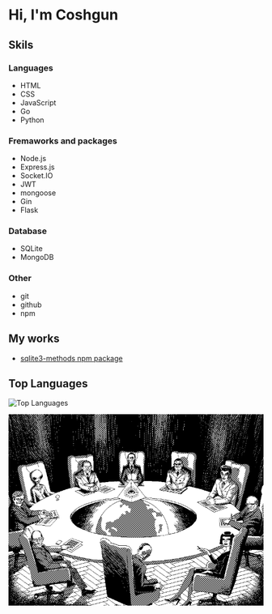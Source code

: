 # Hi, I'm Coshgun

## Skils
### Languages
- HTML
- CSS
- JavaScript
- Go
- Python

### Fremaworks and packages
- Node.js
- Express.js
- Socket.IO
- JWT
- mongoose
- Gin
- Flask

### Database
- SQLite
- MongoDB

### Other
- git
- github
- npm

## My works
- [sqlite3-methods npm package](https://www.npmjs.com/package/sqlite3-methods)

## Top Languages
![Top Languages](https://github-readme-stats.vercel.app/api/top-langs/?username=coshgunbabayev&show_icons=true&theme=radical)


![Alt Text](yes.gif)